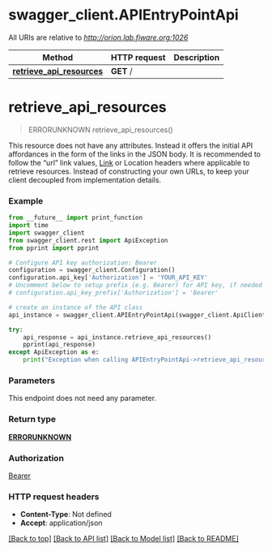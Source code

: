 # swagger_client.APIEntryPointApi

All URIs are relative to *http://orion.lab.fiware.org:1026*

Method | HTTP request | Description
------------- | ------------- | -------------
[**retrieve_api_resources**](APIEntryPointApi.md#retrieve_api_resources) | **GET** / | 


# **retrieve_api_resources**
> ERRORUNKNOWN retrieve_api_resources()



This resource does not have any attributes. Instead it offers the initial API affordances in the form of the links in the JSON body. It is recommended to follow the “url” link values, [Link](https://tools.ietf.org/html/rfc5988) or Location headers where applicable to retrieve resources. Instead of constructing your own URLs, to keep your client decoupled from implementation details.

### Example
```python
from __future__ import print_function
import time
import swagger_client
from swagger_client.rest import ApiException
from pprint import pprint

# Configure API key authorization: Bearer
configuration = swagger_client.Configuration()
configuration.api_key['Authorization'] = 'YOUR_API_KEY'
# Uncomment below to setup prefix (e.g. Bearer) for API key, if needed
# configuration.api_key_prefix['Authorization'] = 'Bearer'

# create an instance of the API class
api_instance = swagger_client.APIEntryPointApi(swagger_client.ApiClient(configuration))

try:
    api_response = api_instance.retrieve_api_resources()
    pprint(api_response)
except ApiException as e:
    print("Exception when calling APIEntryPointApi->retrieve_api_resources: %s\n" % e)
```

### Parameters
This endpoint does not need any parameter.

### Return type

[**ERRORUNKNOWN**](ERRORUNKNOWN.md)

### Authorization

[Bearer](../README.md#Bearer)

### HTTP request headers

 - **Content-Type**: Not defined
 - **Accept**: application/json

[[Back to top]](#) [[Back to API list]](../README.md#documentation-for-api-endpoints) [[Back to Model list]](../README.md#documentation-for-models) [[Back to README]](../README.md)

